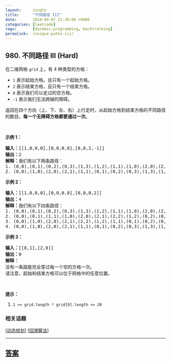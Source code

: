 ```yaml
---
layout:     single
title:      "不同路径 III"
date:       2018-09-07 21:30:00 +0800
categories: [leetcode]
tags:       [dynamic-programming, backtracking]
permalink:  /unique-paths-iii/
---
```


## 980. 不同路径 III (Hard)

<p>在二维网格 <code>grid</code> 上，有 4 种类型的方格：</p>

<ul>
	<li><code>1</code> 表示起始方格。且只有一个起始方格。</li>
	<li><code>2</code> 表示结束方格，且只有一个结束方格。</li>
	<li><code>0</code> 表示我们可以走过的空方格。</li>
	<li><code>-1</code> 表示我们无法跨越的障碍。</li>
</ul>

<p>返回在四个方向（上、下、左、右）上行走时，从起始方格到结束方格的不同路径的数目，<strong>每一个无障碍方格都要通过一次</strong>。</p>

<p>&nbsp;</p>

<p><strong>示例 1：</strong></p>

<pre><strong>输入：</strong>[[1,0,0,0],[0,0,0,0],[0,0,2,-1]]
<strong>输出：</strong>2
<strong>解释：</strong>我们有以下两条路径：
1. (0,0),(0,1),(0,2),(0,3),(1,3),(1,2),(1,1),(1,0),(2,0),(2,1),(2,2)
2. (0,0),(1,0),(2,0),(2,1),(1,1),(0,1),(0,2),(0,3),(1,3),(1,2),(2,2)</pre>

<p><strong>示例 2：</strong></p>

<pre><strong>输入：</strong>[[1,0,0,0],[0,0,0,0],[0,0,0,2]]
<strong>输出：</strong>4
<strong>解释：</strong>我们有以下四条路径： 
1. (0,0),(0,1),(0,2),(0,3),(1,3),(1,2),(1,1),(1,0),(2,0),(2,1),(2,2),(2,3)
2. (0,0),(0,1),(1,1),(1,0),(2,0),(2,1),(2,2),(1,2),(0,2),(0,3),(1,3),(2,3)
3. (0,0),(1,0),(2,0),(2,1),(2,2),(1,2),(1,1),(0,1),(0,2),(0,3),(1,3),(2,3)
4. (0,0),(1,0),(2,0),(2,1),(1,1),(0,1),(0,2),(0,3),(1,3),(1,2),(2,2),(2,3)</pre>

<p><strong>示例 3：</strong></p>

<pre><strong>输入：</strong>[[0,1],[2,0]]
<strong>输出：</strong>0
<strong>解释：</strong>
没有一条路能完全穿过每一个空的方格一次。
请注意，起始和结束方格可以位于网格中的任意位置。
</pre>

<p>&nbsp;</p>

<p><strong>提示：</strong></p>

<ol>
	<li><code>1 &lt;= grid.length * grid[0].length &lt;= 20</code></li>
</ol>

### 相关话题
  [[动态规划](https://github.com/openset/leetcode/tree/master/tag/dynamic-programming/README.md)]
  [[回溯算法](https://github.com/openset/leetcode/tree/master/tag/backtracking/README.md)]

---

## [答案](https://github.com/openset/leetcode/tree/master/problems/unique-paths-iii)
